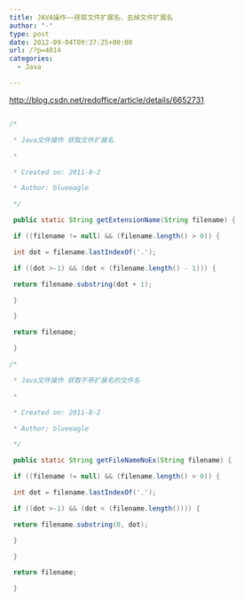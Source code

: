 ```yaml
---
title: JAVA操作——获取文件扩展名，去掉文件扩展名
author: "-"
type: post
date: 2012-09-04T09:37:25+00:00
url: /?p=4014
categories:
  - Java

---
```

<a href="http://blog.csdn.net/redoffice/article/details/6652731">http://blog.csdn.net/redoffice/article/details/6652731</a>

```java

/*

 * Java文件操作 获取文件扩展名

 *

 * Created on: 2011-8-2

 * Author: blueeagle

 */

 public static String getExtensionName(String filename) {

 if ((filename != null) && (filename.length() > 0)) {

 int dot = filename.lastIndexOf('.');

 if ((dot >-1) && (dot < (filename.length() - 1))) {

 return filename.substring(dot + 1);

 }

 }

 return filename;

 }

/*

 * Java文件操作 获取不带扩展名的文件名

 *

 * Created on: 2011-8-2

 * Author: blueeagle

 */

 public static String getFileNameNoEx(String filename) {

 if ((filename != null) && (filename.length() > 0)) {

 int dot = filename.lastIndexOf('.');

 if ((dot >-1) && (dot < (filename.length()))) {

 return filename.substring(0, dot);

 }

 }

 return filename;

 }


```